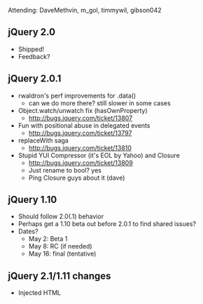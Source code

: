 Attending: DaveMethvin, m_gol, timmywil, gibson042

## jQuery 2.0
* Shipped!
* Feedback?

## jQuery 2.0.1
* rwaldron's perf improvements for .data()
  - can we do more there? still slower in some cases
* Object.watch/unwatch fix (hasOwnProperty)
  - http://bugs.jquery.com/ticket/13807
* Fun with positional abuse in delegated events
  - http://bugs.jquery.com/ticket/13797
* replaceWith saga
  - http://bugs.jquery.com/ticket/13810
* Stupid YUI Compressor (it's EOL by Yahoo) and Closure
  - http://bugs.jquery.com/ticket/13809
  - Just rename to bool? yes
  - Ping Closure guys about it (dave)

## jQuery 1.10 
* Should follow 2.0(.1) behavior
* Perhaps get a 1.10 beta out before 2.0.1 to find shared issues?
* Dates?
  - May 2: Beta 1
  - May 8: RC (if needed)
  - May 16: final (tentative)

## jQuery 2.1/1.11 changes
* Injected HTML <script> behavior formalized/restricted
* `$()` and .append() etc won't run scripts
* You must use `$.parseHTML(html, [doc, ] true)`
* If the platform supports further restrictions (e.g., stripping inline handlers) we reserve the right to use them in the future if true isn't passed
* Remove .context and .selector fully
  - http://bugs.jquery.com/ticket/13801

## jQuery Migrate XSS
* https://github.com/jquery/jquery-migrate/issues/36
* Should be easy to fix, but not sure why I pulled out the check
* Good seed material for 2.1/1.11 blog post

## Open tickets triage
* http://bugs.jquery.com/query?status=new&report=505&order=priority
